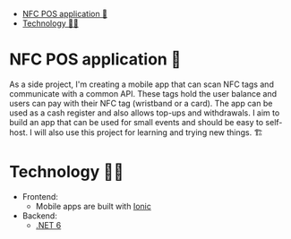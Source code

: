 - [NFC POS application 🌟](#nfc-pos-application-)
- [Technology 👨‍💻](#technology-)


# NFC POS application 🌟

As a side project, I'm creating a mobile app that can scan NFC tags and communicate with a common API. These tags hold the user balance and users can pay with their NFC tag (wristband or a card). The app can be used as a cash register and also allows top-ups and withdrawals. I aim to build an app that can be used for small events and should be easy to self-host. I will also use this project for learning and trying new things. 🏗️ 

# Technology 👨‍💻

- Frontend: 
  - Mobile apps are built with [Ionic](https://ionicframework.com/docs/)
- Backend:
  - [.NET 6](https://dotnet.microsoft.com/en-us/download/dotnet/6.0)